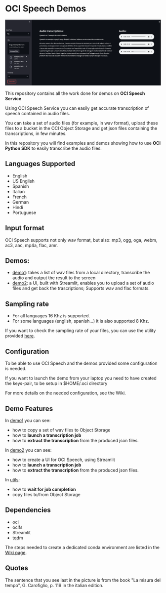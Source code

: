 # OCI Speech Demos
![UI demo2](./ui_printscreen.png)

This repository contains all the work done for demos on **OCI Speech Service**

Using OCI Speech Service you can easily get accurate transcription of speech contained in audio files.

You can take a set of audio files (for example, in wav format), upload these files to a bucket in the OCI Object Storage and
get json files containing the transcriptions, in few minutes.

In this repository you will find examples and demos showing how to use **OCI Python SDK** to easily transcribe the audio files.

## Languages Supported
* English
* US English
* Spanish
* Italian
* French
* German
* Hindi
* Portuguese

## Input format
OCI Speech supports not only wav format, but also: mp3, ogg, oga, webm, ac3, aac, mp4a, flac, amr.

## Demos:
* [demo1](./demo1_main.py): takes a list of wav files from a local directory, transcribe the audio and output the result to the screen
* [demo2](./demo2.py): a UI, built with Streamlit, enables you to upload a set of audio files and get back the trascriptions; Supports wav and flac formats.

## Sampling rate
* For all languages 16 Khz is supported. 
* For some languages (english, spanish...) it is also supported 8 Khz.

If you want to check the sampling rate of your files, you can use the utility provided [here](./check_sample_rate.py).

## Configuration
To be able to use OCI Speech and the demos provided some configuration is needed.

If you want to launch the demo from your laptop you need to have created the keys-pair, to be setup in $HOME/.oci directory

For more details on the needed configuration, see the Wiki.

## Demo Features
In [demo1](./demo1_main.py) you can see: 
* how to copy a set of wav files to Object Storage
* how to **launch a transcription job**
* how to **extract the transcription** from the produced json files.

In [demo2](./demo2.py) you can see:
* how to create a UI for OCI Speech, using Streamlit
* how to **launch a transcription job**
* how to **extract the transcription** from the produced json files.

In [utils](./utils.py):
* how to **wait for job completion**
* copy files to/from Object Storage

## Dependencies
* oci
* ocifs
* Streamlit
* tqdm

The steps needed to create a dedicated conda environment are listed in the [Wiki page](https://github.com/luigisaetta/oci-speech-demos/wiki/Creating-a-conda-env).

## Quotes
The sentence that you see last in the picture is from the book "La misura del tempo", G. Carofiglio, p. 119 in the italian edition.
